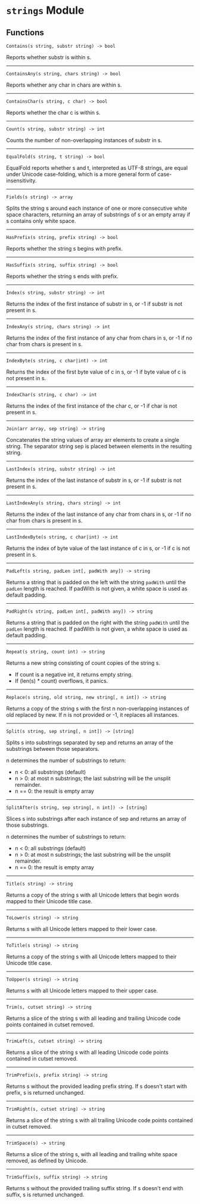 
[//]: <> (Generated by ugodoc. DO NOT EDIT.)

# `strings` Module

## Functions

`Contains(s string, substr string) -> bool`

Reports whether substr is within s.

---

`ContainsAny(s string, chars string) -> bool`

Reports whether any char in chars are within s.

---

`ContainsChar(s string, c char) -> bool`

Reports whether the char c is within s.

---

`Count(s string, substr string) -> int`

Counts the number of non-overlapping instances of substr in s.

---

`EqualFold(s string, t string) -> bool`

EqualFold reports whether s and t, interpreted as UTF-8 strings,
are equal under Unicode case-folding, which is a more general form of
case-insensitivity.

---

`Fields(s string) -> array`

Splits the string s around each instance of one or more consecutive white
space characters, returning an array of substrings of s or an empty array
if s contains only white space.

---

`HasPrefix(s string, prefix string) -> bool`

Reports whether the string s begins with prefix.

---

`HasSuffix(s string, suffix string) -> bool`

Reports whether the string s ends with prefix.

---

`Index(s string, substr string) -> int`

Returns the index of the first instance of substr in s, or -1 if substr
is not present in s.

---

`IndexAny(s string, chars string) -> int`

Returns the index of the first instance of any char from chars in s, or
-1 if no char from chars is present in s.

---

`IndexByte(s string, c char|int) -> int`

Returns the index of the first byte value of c in s, or -1 if byte value
of c is not present in s.

---

`IndexChar(s string, c char) -> int`

Returns the index of the first instance of the char c, or -1 if char is
not present in s.

---

`Join(arr array, sep string) -> string`

Concatenates the string values of array arr elements to create a
single string. The separator string sep is placed between elements in the
resulting string.

---

`LastIndex(s string, substr string) -> int`

Returns the index of the last instance of substr in s, or -1 if substr
is not present in s.

---

`LastIndexAny(s string, chars string) -> int`

Returns the index of the last instance of any char from chars in s, or
-1 if no char from chars is present in s.

---

`LastIndexByte(s string, c char|int) -> int`

Returns the index of byte value of the last instance of c in s, or -1
if c is not present in s.

---

`PadLeft(s string, padLen int[, padWith any]) -> string`

Returns a string that is padded on the left with the string `padWith` until
the `padLen` length is reached. If padWith is not given, a white space is
used as default padding.

---

`PadRight(s string, padLen int[, padWith any]) -> string`

Returns a string that is padded on the right with the string `padWith` until
the `padLen` length is reached. If padWith is not given, a white space is
used as default padding.

---

`Repeat(s string, count int) -> string`

Returns a new string consisting of count copies of the string s.

- If count is a negative int, it returns empty string.
- If (len(s) * count) overflows, it panics.

---

`Replace(s string, old string, new string[, n int]) -> string`

Returns a copy of the string s with the first n non-overlapping instances
of old replaced by new. If n is not provided or -1, it replaces all
instances.

---

`Split(s string, sep string[, n int]) -> [string]`

Splits s into substrings separated by sep and returns an array of
the substrings between those separators.

n determines the number of substrings to return:

- n < 0: all substrings (default)
- n > 0: at most n substrings; the last substring will be the unsplit remainder.
- n == 0: the result is empty array

---

`SplitAfter(s string, sep string[, n int]) -> [string]`

Slices s into substrings after each instance of sep and returns an array
of those substrings.

n determines the number of substrings to return:

- n < 0: all substrings (default)
- n > 0: at most n substrings; the last substring will be the unsplit remainder.
- n == 0: the result is empty array

---

`Title(s string) -> string`

Returns a copy of the string s with all Unicode letters that begin words
mapped to their Unicode title case.

---

`ToLower(s string) -> string`

Returns s with all Unicode letters mapped to their lower case.

---

`ToTitle(s string) -> string`

Returns a copy of the string s with all Unicode letters mapped to their
Unicode title case.

---

`ToUpper(s string) -> string`

Returns s with all Unicode letters mapped to their upper case.

---

`Trim(s, cutset string) -> string`

Returns a slice of the string s with all leading and trailing Unicode
code points contained in cutset removed.

---

`TrimLeft(s, cutset string) -> string`

Returns a slice of the string s with all leading Unicode code points
contained in cutset removed.

---

`TrimPrefix(s, prefix string) -> string`

Returns s without the provided leading prefix string. If s doesn't start
with prefix, s is returned unchanged.

---

`TrimRight(s, cutset string) -> string`

Returns a slice of the string s with all trailing Unicode code points
contained in cutset removed.

---

`TrimSpace(s) -> string`

Returns a slice of the string s, with all leading and trailing white
space removed, as defined by Unicode.

---

`TrimSuffix(s, suffix string) -> string`

Returns s without the provided trailing suffix string. If s doesn't end
with suffix, s is returned unchanged.
